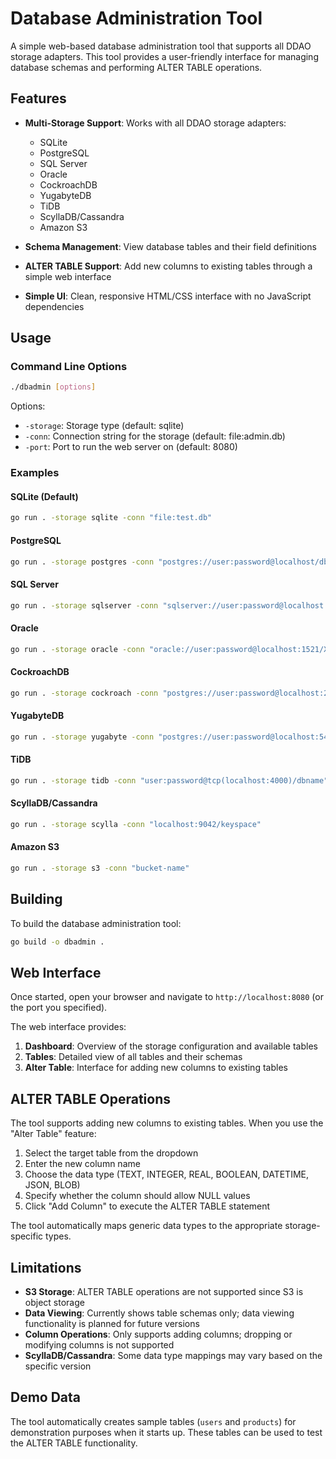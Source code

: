# Database Administration Tool

A simple web-based database administration tool that supports all DDAO storage adapters. This tool provides a user-friendly interface for managing database schemas and performing ALTER TABLE operations.

## Features

- **Multi-Storage Support**: Works with all DDAO storage adapters:
  - SQLite
  - PostgreSQL
  - SQL Server
  - Oracle
  - CockroachDB
  - YugabyteDB
  - TiDB
  - ScyllaDB/Cassandra
  - Amazon S3

- **Schema Management**: View database tables and their field definitions
- **ALTER TABLE Support**: Add new columns to existing tables through a simple web interface
- **Simple UI**: Clean, responsive HTML/CSS interface with no JavaScript dependencies

## Usage

### Command Line Options

```bash
./dbadmin [options]
```

Options:
- `-storage`: Storage type (default: sqlite)
- `-conn`: Connection string for the storage (default: file:admin.db)
- `-port`: Port to run the web server on (default: 8080)

### Examples

#### SQLite (Default)
```bash
go run . -storage sqlite -conn "file:test.db"
```

#### PostgreSQL
```bash
go run . -storage postgres -conn "postgres://user:password@localhost/dbname?sslmode=disable"
```

#### SQL Server
```bash
go run . -storage sqlserver -conn "sqlserver://user:password@localhost:1433?database=dbname"
```

#### Oracle
```bash
go run . -storage oracle -conn "oracle://user:password@localhost:1521/XE"
```

#### CockroachDB
```bash
go run . -storage cockroach -conn "postgres://user:password@localhost:26257/dbname?sslmode=disable"
```

#### YugabyteDB
```bash
go run . -storage yugabyte -conn "postgres://user:password@localhost:5433/dbname?sslmode=disable"
```

#### TiDB
```bash
go run . -storage tidb -conn "user:password@tcp(localhost:4000)/dbname"
```

#### ScyllaDB/Cassandra
```bash
go run . -storage scylla -conn "localhost:9042/keyspace"
```

#### Amazon S3
```bash
go run . -storage s3 -conn "bucket-name"
```

## Building

To build the database administration tool:

```bash
go build -o dbadmin .
```

## Web Interface

Once started, open your browser and navigate to `http://localhost:8080` (or the port you specified).

The web interface provides:

1. **Dashboard**: Overview of the storage configuration and available tables
2. **Tables**: Detailed view of all tables and their schemas
3. **Alter Table**: Interface for adding new columns to existing tables

## ALTER TABLE Operations

The tool supports adding new columns to existing tables. When you use the "Alter Table" feature:

1. Select the target table from the dropdown
2. Enter the new column name
3. Choose the data type (TEXT, INTEGER, REAL, BOOLEAN, DATETIME, JSON, BLOB)
4. Specify whether the column should allow NULL values
5. Click "Add Column" to execute the ALTER TABLE statement

The tool automatically maps generic data types to the appropriate storage-specific types.

## Limitations

- **S3 Storage**: ALTER TABLE operations are not supported since S3 is object storage
- **Data Viewing**: Currently shows table schemas only; data viewing functionality is planned for future versions
- **Column Operations**: Only supports adding columns; dropping or modifying columns is not supported
- **ScyllaDB/Cassandra**: Some data type mappings may vary based on the specific version

## Demo Data

The tool automatically creates sample tables (`users` and `products`) for demonstration purposes when it starts up. These tables can be used to test the ALTER TABLE functionality.